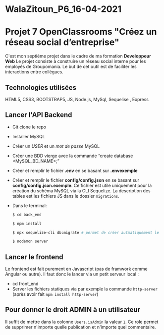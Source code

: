 # WalaZitoun_P6_16-04-2021
# Projet 7 OpenClassrooms "Créez un réseau social d’entreprise"
C'est mon septième projet dans le cadre de ma formation **Developpeur Web**
Le projet consiste à construire un réseau social interne pour les employés de Groupomania. Le but de cet outil est de faciliter les interactions entre collègues.

## Technologies utilisées
HTML5, CSS3, BOOTSTRAP5, JS, Node.js, MySql, Sequelise , Express

## Lancer l'API Backend
- Git clone le repo
- Installer MySQL 
- Créer un *USER* et un *mot de passe* MySQL
- Créer une BDD vierge avec la commande “create database <MySQL_BD_NAME>;”
- Créer et remplir le fichier **.env** en se basant sur **.envexemple**
- Créer et remplir le fichier **config/config.json** en se basant sur **config/config.json.exemple**. Ce fichier est utile uniquement pour la création du schéma MySQL via la CLI Sequelize. La description des tables est les fichiers JS dans le dossier `migrations`.

- Dans le terminal:
    ```bash
    $ cd back_end

    $ npm install

    $ npx sequelize-cli db:migrate # permet de créer autmatiquement le schéma SQL dans la BDD en se bassant sur les coordonnées saisies dans config/config.js

    $ nodemon server
    ```
## Lancer le frontend
Le frontend est fait purement en Javascript (pas de framwork comme Angular ou autre).
Il faut donc le lancer via un petit serveur local :
- cd front_end
- Server les fichiers statiques via par exemple la commande `http-server` (après avoir fait `npm install http-server`) 

## Pour donner le droit ADMIN à un utilisateur 
Il suffit de mettre dans la colonne `Users.isAdmin` la valeur `1`. Ce role permet de supprimer n'importe quelle publication et n'importe quel commentaire.
